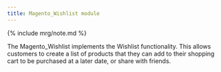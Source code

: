 ```yaml
---
title: Magento_Wishlist module
---
```


{% include mrg/note.md %}

The Magento_Wishlist implements the Wishlist functionality.
This allows customers to create a list of products that they can add to their shopping cart to be purchased at a later date, or share with friends.



